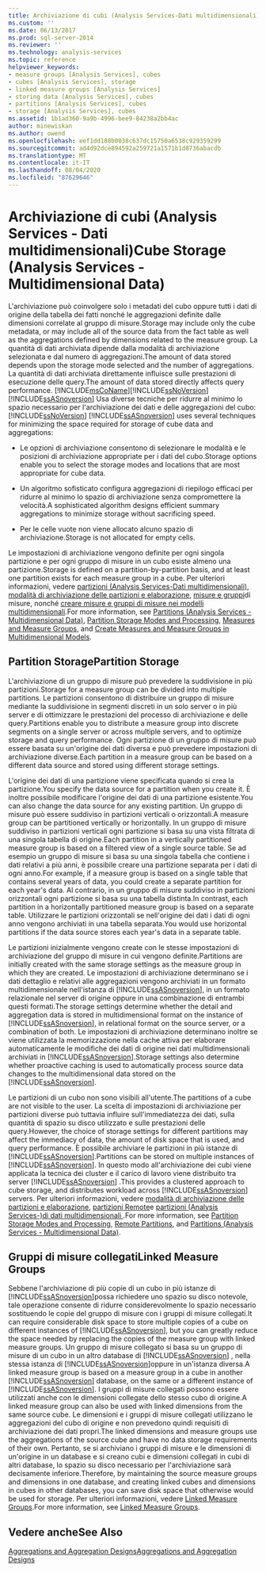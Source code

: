 ```yaml
---
title: Archiviazione di cubi (Analysis Services-Dati multidimensionali) | Microsoft Docs
ms.custom: ''
ms.date: 06/13/2017
ms.prod: sql-server-2014
ms.reviewer: ''
ms.technology: analysis-services
ms.topic: reference
helpviewer_keywords:
- measure groups [Analysis Services], cubes
- cubes [Analysis Services], storage
- linked measure groups [Analysis Services]
- storing data [Analysis Services], cubes
- partitions [Analysis Services], cubes
- storage [Analysis Services], cubes
ms.assetid: 1b1ad360-9a9b-4996-bee9-84238a2bb4ac
author: minewiskan
ms.author: owend
ms.openlocfilehash: eef1dd188b0038c637dc15750a6538c929359299
ms.sourcegitcommit: ad4d92dce894592a259721a1571b1d8736abacdb
ms.translationtype: MT
ms.contentlocale: it-IT
ms.lasthandoff: 08/04/2020
ms.locfileid: "87629646"
---
```

# <a name="cube-storage-analysis-services---multidimensional-data"></a><span data-ttu-id="f2fbd-102">Archiviazione di cubi (Analysis Services - Dati multidimensionali)</span><span class="sxs-lookup"><span data-stu-id="f2fbd-102">Cube Storage (Analysis Services - Multidimensional Data)</span></span>
  <span data-ttu-id="f2fbd-103">L'archiviazione può coinvolgere solo i metadati del cubo oppure tutti i dati di origine della tabella dei fatti nonché le aggregazioni definite dalle dimensioni correlate al gruppo di misure.</span><span class="sxs-lookup"><span data-stu-id="f2fbd-103">Storage may include only the cube metadata, or may include all of the source data from the fact table as well as the aggregations defined by dimensions related to the measure group.</span></span> <span data-ttu-id="f2fbd-104">La quantità di dati archiviata dipende dalla modalità di archiviazione selezionata e dal numero di aggregazioni.</span><span class="sxs-lookup"><span data-stu-id="f2fbd-104">The amount of data stored depends upon the storage mode selected and the number of aggregations.</span></span> <span data-ttu-id="f2fbd-105">La quantità di dati archiviata direttamente influisce sulle prestazioni di esecuzione delle query.</span><span class="sxs-lookup"><span data-stu-id="f2fbd-105">The amount of data stored directly affects query performance.</span></span> [!INCLUDE[msCoName](../../includes/msconame-md.md)]<span data-ttu-id="f2fbd-106">[!INCLUDE[ssNoVersion](../../includes/ssnoversion-md.md)] [!INCLUDE[ssASnoversion](../../includes/ssasnoversion-md.md)] Usa diverse tecniche per ridurre al minimo lo spazio necessario per l'archiviazione dei dati e delle aggregazioni del cubo:</span><span class="sxs-lookup"><span data-stu-id="f2fbd-106">[!INCLUDE[ssNoVersion](../../includes/ssnoversion-md.md)] [!INCLUDE[ssASnoversion](../../includes/ssasnoversion-md.md)] uses several techniques for minimizing the space required for storage of cube data and aggregations:</span></span>  
  
-   <span data-ttu-id="f2fbd-107">Le opzioni di archiviazione consentono di selezionare le modalità e le posizioni di archiviazione appropriate per i dati del cubo.</span><span class="sxs-lookup"><span data-stu-id="f2fbd-107">Storage options enable you to select the storage modes and locations that are most appropriate for cube data.</span></span>  
  
-   <span data-ttu-id="f2fbd-108">Un algoritmo sofisticato configura aggregazioni di riepilogo efficaci per ridurre al minimo lo spazio di archiviazione senza compromettere la velocità.</span><span class="sxs-lookup"><span data-stu-id="f2fbd-108">A sophisticated algorithm designs efficient summary aggregations to minimize storage without sacrificing speed.</span></span>  
  
-   <span data-ttu-id="f2fbd-109">Per le celle vuote non viene allocato alcuno spazio di archiviazione.</span><span class="sxs-lookup"><span data-stu-id="f2fbd-109">Storage is not allocated for empty cells.</span></span>  
  
 <span data-ttu-id="f2fbd-110">Le impostazioni di archiviazione vengono definite per ogni singola partizione e per ogni gruppo di misure in un cubo esiste almeno una partizione.</span><span class="sxs-lookup"><span data-stu-id="f2fbd-110">Storage is defined on a partition-by-partition basis, and at least one partition exists for each measure group in a cube.</span></span> <span data-ttu-id="f2fbd-111">Per ulteriori informazioni, vedere [partizioni &#40;Analysis Services-Dati multidimensionali&#41;](partitions-analysis-services-multidimensional-data.md), [modalità di archiviazione delle partizioni e elaborazione](partitions-partition-storage-modes-and-processing.md), [misure e gruppi](../multidimensional-models/measures-and-measure-groups.md)di misure, nonché [creare misure e gruppi di misure nei modelli multidimensionali](../multidimensional-models/create-measures-and-measure-groups-in-multidimensional-models.md).</span><span class="sxs-lookup"><span data-stu-id="f2fbd-111">For more information, see [Partitions &#40;Analysis Services - Multidimensional Data&#41;](partitions-analysis-services-multidimensional-data.md), [Partition Storage Modes and Processing](partitions-partition-storage-modes-and-processing.md), [Measures and Measure Groups](../multidimensional-models/measures-and-measure-groups.md), and [Create Measures and Measure Groups in Multidimensional Models](../multidimensional-models/create-measures-and-measure-groups-in-multidimensional-models.md).</span></span>  
  
## <a name="partition-storage"></a><span data-ttu-id="f2fbd-112">Partition Storage</span><span class="sxs-lookup"><span data-stu-id="f2fbd-112">Partition Storage</span></span>  
 <span data-ttu-id="f2fbd-113">L'archiviazione di un gruppo di misure può prevedere la suddivisione in più partizioni.</span><span class="sxs-lookup"><span data-stu-id="f2fbd-113">Storage for a measure group can be divided into multiple partitions.</span></span> <span data-ttu-id="f2fbd-114">Le partizioni consentono di distribuire un gruppo di misure mediante la suddivisione in segmenti discreti in un solo server o in più server e di ottimizzare le prestazioni del processo di archiviazione e delle query.</span><span class="sxs-lookup"><span data-stu-id="f2fbd-114">Partitions enable you to distribute a measure group into discrete segments on a single server or across multiple servers, and to optimize storage and query performance.</span></span> <span data-ttu-id="f2fbd-115">Ogni partizione di un gruppo di misure può essere basata su un'origine dei dati diversa e può prevedere impostazioni di archiviazione diverse.</span><span class="sxs-lookup"><span data-stu-id="f2fbd-115">Each partition in a measure group can be based on a different data source and stored using different storage settings.</span></span>  
  
 <span data-ttu-id="f2fbd-116">L'origine dei dati di una partizione viene specificata quando si crea la partizione.</span><span class="sxs-lookup"><span data-stu-id="f2fbd-116">You specify the data source for a partition when you create it.</span></span> <span data-ttu-id="f2fbd-117">È inoltre possibile modificare l'origine dei dati di una partizione esistente.</span><span class="sxs-lookup"><span data-stu-id="f2fbd-117">You can also change the data source for any existing partition.</span></span> <span data-ttu-id="f2fbd-118">Un gruppo di misure può essere suddiviso in partizioni verticali o orizzontali.</span><span class="sxs-lookup"><span data-stu-id="f2fbd-118">A measure group can be partitioned vertically or horizontally.</span></span> <span data-ttu-id="f2fbd-119">In un gruppo di misure suddiviso in partizioni verticali ogni partizione si basa su una vista filtrata di una singola tabella di origine.</span><span class="sxs-lookup"><span data-stu-id="f2fbd-119">Each partition in a vertically partitioned measure group is based on a filtered view of a single source table.</span></span> <span data-ttu-id="f2fbd-120">Se ad esempio un gruppo di misure si basa su una singola tabella che contiene i dati relativi a più anni, è possibile creare una partizione separata per i dati di ogni anno.</span><span class="sxs-lookup"><span data-stu-id="f2fbd-120">For example, if a measure group is based on a single table that contains several years of data, you could create a separate partition for each year's data.</span></span> <span data-ttu-id="f2fbd-121">Al contrario, in un gruppo di misure suddiviso in partizioni orizzontali ogni partizione si basa su una tabella distinta.</span><span class="sxs-lookup"><span data-stu-id="f2fbd-121">In contrast, each partition in a horizontally partitioned measure group is based on a separate table.</span></span> <span data-ttu-id="f2fbd-122">Utilizzare le partizioni orizzontali se nell'origine dei dati i dati di ogni anno vengono archiviati in una tabella separata.</span><span class="sxs-lookup"><span data-stu-id="f2fbd-122">You would use horizontal partitions if the data source stores each year's data in a separate table.</span></span>  
  
 <span data-ttu-id="f2fbd-123">Le partizioni inizialmente vengono create con le stesse impostazioni di archiviazione del gruppo di misure in cui vengono definite.</span><span class="sxs-lookup"><span data-stu-id="f2fbd-123">Partitions are initially created with the same storage settings as the measure group in which they are created.</span></span> <span data-ttu-id="f2fbd-124">Le impostazioni di archiviazione determinano se i dati dettaglio e relativi alle aggregazioni vengono archiviati in un formato multidimensionale nell'istanza di [!INCLUDE[ssASnoversion](../../includes/ssasnoversion-md.md)], in un formato relazionale nel server di origine oppure in una combinazione di entrambi questi formati.</span><span class="sxs-lookup"><span data-stu-id="f2fbd-124">The storage settings determine whether the detail and aggregation data is stored in multidimensional format on the instance of [!INCLUDE[ssASnoversion](../../includes/ssasnoversion-md.md)], in relational format on the source server, or a combination of both.</span></span> <span data-ttu-id="f2fbd-125">Le impostazioni di archiviazione determinano inoltre se viene utilizzata la memorizzazione nella cache attiva per elaborare automaticamente le modifiche dei dati di origine nei dati multidimensionali archiviati in [!INCLUDE[ssASnoversion](../../includes/ssasnoversion-md.md)].</span><span class="sxs-lookup"><span data-stu-id="f2fbd-125">Storage settings also determine whether proactive caching is used to automatically process source data changes to the multidimensional data stored on the [!INCLUDE[ssASnoversion](../../includes/ssasnoversion-md.md)].</span></span>  
  
 <span data-ttu-id="f2fbd-126">Le partizioni di un cubo non sono visibili all'utente.</span><span class="sxs-lookup"><span data-stu-id="f2fbd-126">The partitions of a cube are not visible to the user.</span></span> <span data-ttu-id="f2fbd-127">La scelta di impostazioni di archiviazione per partizioni diverse può tuttavia influire sull'immediatezza dei dati, sulla quantità di spazio su disco utilizzato e sulle prestazioni delle query.</span><span class="sxs-lookup"><span data-stu-id="f2fbd-127">However, the choice of storage settings for different partitions may affect the immediacy of data, the amount of disk space that is used, and query performance.</span></span> <span data-ttu-id="f2fbd-128">È possibile archiviare le partizioni in più istanze di [!INCLUDE[ssASnoversion](../../includes/ssasnoversion-md.md)].</span><span class="sxs-lookup"><span data-stu-id="f2fbd-128">Partitions can be stored on multiple instances of [!INCLUDE[ssASnoversion](../../includes/ssasnoversion-md.md)].</span></span> <span data-ttu-id="f2fbd-129">In questo modo all'archiviazione dei cubi viene applicata la tecnica dei cluster e il carico di lavoro viene distribuito tra server [!INCLUDE[ssASnoversion](../../includes/ssasnoversion-md.md)] .</span><span class="sxs-lookup"><span data-stu-id="f2fbd-129">This provides a clustered approach to cube storage, and distributes workload across [!INCLUDE[ssASnoversion](../../includes/ssasnoversion-md.md)] servers.</span></span> <span data-ttu-id="f2fbd-130">Per ulteriori informazioni, vedere [modalità di archiviazione delle partizioni e elaborazione](partitions-partition-storage-modes-and-processing.md), [partizioni Remote](partitions-remote-partitions.md)e [partizioni &#40;Analysis Services-&#41;di dati multidimensionali ](partitions-analysis-services-multidimensional-data.md).</span><span class="sxs-lookup"><span data-stu-id="f2fbd-130">For more information, see [Partition Storage Modes and Processing](partitions-partition-storage-modes-and-processing.md), [Remote Partitions](partitions-remote-partitions.md), and [Partitions &#40;Analysis Services - Multidimensional Data&#41;](partitions-analysis-services-multidimensional-data.md).</span></span>  
  
## <a name="linked-measure-groups"></a><span data-ttu-id="f2fbd-131">Gruppi di misure collegati</span><span class="sxs-lookup"><span data-stu-id="f2fbd-131">Linked Measure Groups</span></span>  
 <span data-ttu-id="f2fbd-132">Sebbene l'archiviazione di più copie di un cubo in più istanze di [!INCLUDE[ssASnoversion](../../includes/ssasnoversion-md.md)]possa richiedere uno spazio su disco notevole, tale operazione consente di ridurre considerevolmente lo spazio necessario sostituendo le copie del gruppo di misure con i gruppi di misure collegati.</span><span class="sxs-lookup"><span data-stu-id="f2fbd-132">It can require considerable disk space to store multiple copies of a cube on different instances of [!INCLUDE[ssASnoversion](../../includes/ssasnoversion-md.md)], but you can greatly reduce the space needed by replacing the copies of the measure group with linked measure groups.</span></span> <span data-ttu-id="f2fbd-133">Un gruppo di misure collegato si basa su un gruppo di misure di un cubo in un altro database di [!INCLUDE[ssASnoversion](../../includes/ssasnoversion-md.md)] , nella stessa istanza di [!INCLUDE[ssASnoversion](../../includes/ssasnoversion-md.md)]oppure in un'istanza diversa.</span><span class="sxs-lookup"><span data-stu-id="f2fbd-133">A linked measure group is based on a measure group in a cube in another [!INCLUDE[ssASnoversion](../../includes/ssasnoversion-md.md)] database, on the same or a different instance of [!INCLUDE[ssASnoversion](../../includes/ssasnoversion-md.md)].</span></span> <span data-ttu-id="f2fbd-134">I gruppi di misure collegati possono essere utilizzati anche con le dimensioni collegate dello stesso cubo di origine.</span><span class="sxs-lookup"><span data-stu-id="f2fbd-134">A linked measure group can also be used with linked dimensions from the same source cube.</span></span> <span data-ttu-id="f2fbd-135">Le dimensioni e i gruppi di misure collegati utilizzano le aggregazioni del cubo di origine e non prevedono quindi requisiti di archiviazione dei dati propri.</span><span class="sxs-lookup"><span data-stu-id="f2fbd-135">The linked dimensions and measure groups use the aggregations of the source cube and have no data storage requirements of their own.</span></span> <span data-ttu-id="f2fbd-136">Pertanto, se si archiviano i gruppi di misure e le dimensioni di un'origine in un database e si creano cubi e dimensioni collegati in cubi di altri database, lo spazio su disco necessario per l'archiviazione sarà decisamente inferiore.</span><span class="sxs-lookup"><span data-stu-id="f2fbd-136">Therefore, by maintaining the source measure groups and dimensions in one database, and creating linked cubes and dimensions in cubes in other databases, you can save disk space that otherwise would be used for storage.</span></span> <span data-ttu-id="f2fbd-137">Per ulteriori informazioni, vedere [Linked Measure Groups](../multidimensional-models/linked-measure-groups.md).</span><span class="sxs-lookup"><span data-stu-id="f2fbd-137">For more information, see [Linked Measure Groups](../multidimensional-models/linked-measure-groups.md).</span></span>  
  
## <a name="see-also"></a><span data-ttu-id="f2fbd-138">Vedere anche</span><span class="sxs-lookup"><span data-stu-id="f2fbd-138">See Also</span></span>  
 [<span data-ttu-id="f2fbd-139">Aggregations and Aggregation Designs</span><span class="sxs-lookup"><span data-stu-id="f2fbd-139">Aggregations and Aggregation Designs</span></span>](aggregations-and-aggregation-designs.md)  
  
  
